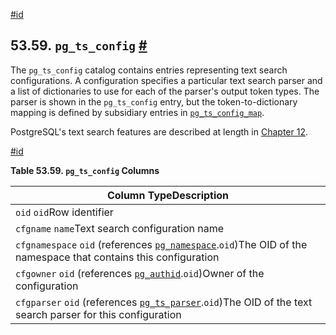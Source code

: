 [#id](#CATALOG-PG-TS-CONFIG)

## 53.59. `pg_ts_config` [#](#CATALOG-PG-TS-CONFIG)

The `pg_ts_config` catalog contains entries representing text search configurations. A configuration specifies a particular text search parser and a list of dictionaries to use for each of the parser's output token types. The parser is shown in the `pg_ts_config` entry, but the token-to-dictionary mapping is defined by subsidiary entries in [`pg_ts_config_map`](catalog-pg-ts-config-map).

PostgreSQL's text search features are described at length in [Chapter 12](textsearch).

[#id](#id-1.10.4.61.5)

**Table 53.59. `pg_ts_config` Columns**

| Column TypeDescription                                                                                                                  |
| --------------------------------------------------------------------------------------------------------------------------------------- |
| `oid` `oid`Row identifier                                                                                                               |
| `cfgname` `name`Text search configuration name                                                                                          |
| `cfgnamespace` `oid` (references [`pg_namespace`](catalog-pg-namespace).`oid`)The OID of the namespace that contains this configuration |
| `cfgowner` `oid` (references [`pg_authid`](catalog-pg-authid).`oid`)Owner of the configuration                                          |
| `cfgparser` `oid` (references [`pg_ts_parser`](catalog-pg-ts-parser).`oid`)The OID of the text search parser for this configuration     |
